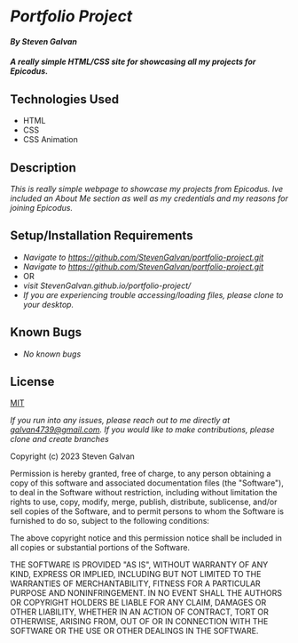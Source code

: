 # _Portfolio Project_

#### _**By Steven Galvan**_

#### _A really simple HTML/CSS site for showcasing all my projects for Epicodus._

## Technologies Used

* HTML
* CSS
* CSS Animation

## Description

_This is really simple webpage to showcase my projects from Epicodus. Ive included an About Me section as well as my credentials and my reasons for joining Epicodus._

## Setup/Installation Requirements

* _Navigate to https://github.com/StevenGalvan/portfolio-project.git_
* _Navigate to https://github.com/StevenGalvan/portfolio-project.git_
* OR
* _visit StevenGalvan.github.io/portfolio-project/_
* _If you are experiencing trouble accessing/loading files, please clone to your desktop._


## Known Bugs

* _No known bugs_


## License
[MIT](https://choosealicense.com/licenses/mit/)

_If you run into any issues, please reach out to me directly at galvan4739@gmail.com. If you would like to make contributions, please clone and create branches_

Copyright (c) 2023 Steven Galvan

Permission is hereby granted, free of charge, to any person obtaining a copy
of this software and associated documentation files (the "Software"), to deal
in the Software without restriction, including without limitation the rights
to use, copy, modify, merge, publish, distribute, sublicense, and/or sell
copies of the Software, and to permit persons to whom the Software is
furnished to do so, subject to the following conditions:

The above copyright notice and this permission notice shall be included in all
copies or substantial portions of the Software.

THE SOFTWARE IS PROVIDED "AS IS", WITHOUT WARRANTY OF ANY KIND, EXPRESS OR
IMPLIED, INCLUDING BUT NOT LIMITED TO THE WARRANTIES OF MERCHANTABILITY,
FITNESS FOR A PARTICULAR PURPOSE AND NONINFRINGEMENT. IN NO EVENT SHALL THE
AUTHORS OR COPYRIGHT HOLDERS BE LIABLE FOR ANY CLAIM, DAMAGES OR OTHER
LIABILITY, WHETHER IN AN ACTION OF CONTRACT, TORT OR OTHERWISE, ARISING FROM,
OUT OF OR IN CONNECTION WITH THE SOFTWARE OR THE USE OR OTHER DEALINGS IN THE
SOFTWARE.
